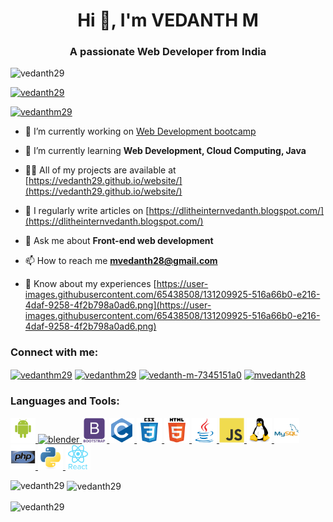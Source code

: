 <h1 align="center">Hi 👋, I'm VEDANTH M</h1>
<h3 align="center">A passionate Web Developer from India</h3>

<p align="left"> <img src="https://komarev.com/ghpvc/?username=vedanth29&label=Profile%20views&color=0e75b6&style=flat" alt="vedanth29" /> </p>

<p align="left"> <a href="https://github.com/ryo-ma/github-profile-trophy"><img src="https://github-profile-trophy.vercel.app/?username=vedanth29" alt="vedanth29" /></a> </p>

<p align="left"> <a href="https://twitter.com/vedanthm29" target="blank"><img src="https://img.shields.io/twitter/follow/vedanthm29?logo=twitter&style=for-the-badge" alt="vedanthm29" /></a> </p>

- 🔭 I’m currently working on [Web Development bootcamp](https://github.com/Vedanth29/WebDevelopment_bootcamp)

- 🌱 I’m currently learning **Web Development, Cloud Computing, Java**

- 👨‍💻 All of my projects are available at [https://vedanth29.github.io/website/](https://vedanth29.github.io/website/)

- 📝 I regularly write articles on [https://dlitheinternvedanth.blogspot.com/](https://dlitheinternvedanth.blogspot.com/)

- 💬 Ask me about **Front-end web development**

- 📫 How to reach me **mvedanth28@gmail.com**

- 📄 Know about my experiences [https://user-images.githubusercontent.com/65438508/131209925-516a66b0-e216-4daf-9258-4f2b798a0ad6.png](https://user-images.githubusercontent.com/65438508/131209925-516a66b0-e216-4daf-9258-4f2b798a0ad6.png)

<h3 align="left">Connect with me:</h3>
<p align="left">
<a href="https://codepen.io/vedanthm29" target="blank"><img align="center" src="https://raw.githubusercontent.com/rahuldkjain/github-profile-readme-generator/master/src/images/icons/Social/codepen.svg" alt="vedanthm29" height="30" width="40" /></a>
<a href="https://twitter.com/vedanthm29" target="blank"><img align="center" src="https://raw.githubusercontent.com/rahuldkjain/github-profile-readme-generator/master/src/images/icons/Social/twitter.svg" alt="vedanthm29" height="30" width="40" /></a>
<a href="https://linkedin.com/in/vedanth-m-7345151a0" target="blank"><img align="center" src="https://raw.githubusercontent.com/rahuldkjain/github-profile-readme-generator/master/src/images/icons/Social/linked-in-alt.svg" alt="vedanth-m-7345151a0" height="30" width="40" /></a>
<a href="https://www.hackerrank.com/mvedanth28" target="blank"><img align="center" src="https://raw.githubusercontent.com/rahuldkjain/github-profile-readme-generator/master/src/images/icons/Social/hackerrank.svg" alt="mvedanth28" height="30" width="40" /></a>
</p>

<h3 align="left">Languages and Tools:</h3>
<p align="left"> <a href="https://developer.android.com" target="_blank"> <img src="https://raw.githubusercontent.com/devicons/devicon/master/icons/android/android-original-wordmark.svg" alt="android" width="40" height="40"/> </a> <a href="https://www.blender.org/" target="_blank"> <img src="https://download.blender.org/branding/community/blender_community_badge_white.svg" alt="blender" width="40" height="40"/> </a> <a href="https://getbootstrap.com" target="_blank"> <img src="https://raw.githubusercontent.com/devicons/devicon/master/icons/bootstrap/bootstrap-plain-wordmark.svg" alt="bootstrap" width="40" height="40"/> </a> <a href="https://www.cprogramming.com/" target="_blank"> <img src="https://raw.githubusercontent.com/devicons/devicon/master/icons/c/c-original.svg" alt="c" width="40" height="40"/> </a> <a href="https://www.w3schools.com/css/" target="_blank"> <img src="https://raw.githubusercontent.com/devicons/devicon/master/icons/css3/css3-original-wordmark.svg" alt="css3" width="40" height="40"/> </a> <a href="https://www.w3.org/html/" target="_blank"> <img src="https://raw.githubusercontent.com/devicons/devicon/master/icons/html5/html5-original-wordmark.svg" alt="html5" width="40" height="40"/> </a> <a href="https://www.java.com" target="_blank"> <img src="https://raw.githubusercontent.com/devicons/devicon/master/icons/java/java-original.svg" alt="java" width="40" height="40"/> </a> <a href="https://developer.mozilla.org/en-US/docs/Web/JavaScript" target="_blank"> <img src="https://raw.githubusercontent.com/devicons/devicon/master/icons/javascript/javascript-original.svg" alt="javascript" width="40" height="40"/> </a> <a href="https://www.linux.org/" target="_blank"> <img src="https://raw.githubusercontent.com/devicons/devicon/master/icons/linux/linux-original.svg" alt="linux" width="40" height="40"/> </a> <a href="https://www.mysql.com/" target="_blank"> <img src="https://raw.githubusercontent.com/devicons/devicon/master/icons/mysql/mysql-original-wordmark.svg" alt="mysql" width="40" height="40"/> </a> <a href="https://www.php.net" target="_blank"> <img src="https://raw.githubusercontent.com/devicons/devicon/master/icons/php/php-original.svg" alt="php" width="40" height="40"/> </a> <a href="https://www.python.org" target="_blank"> <img src="https://raw.githubusercontent.com/devicons/devicon/master/icons/python/python-original.svg" alt="python" width="40" height="40"/> </a> <a href="https://reactjs.org/" target="_blank"> <img src="https://raw.githubusercontent.com/devicons/devicon/master/icons/react/react-original-wordmark.svg" alt="react" width="40" height="40"/> </a> </p>

<p><img align="left" src="https://github-readme-stats.vercel.app/api/top-langs?username=vedanth29&show_icons=true&locale=en&layout=compact" alt="vedanth29" /></p>

<p>&nbsp;<img align="center" src="https://github-readme-stats.vercel.app/api?username=vedanth29&show_icons=true&locale=en" alt="vedanth29" /></p>

<p><img align="center" src="https://github-readme-streak-stats.herokuapp.com/?user=vedanth29&" alt="vedanth29" /></p>
